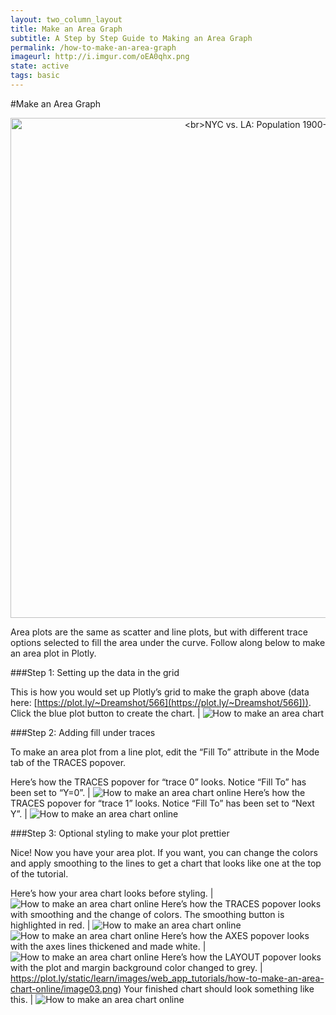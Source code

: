 ```yaml
---
layout: two_column_layout
title: Make an Area Graph
subtitle: A Step by Step Guide to Making an Area Graph
permalink: /how-to-make-an-area-graph
imageurl: http://i.imgur.com/oEA0qhx.png
state: active
tags: basic
---
```


#Make an Area Graph

<div>
    <a href="https://plot.ly/~Dreamshot/564/" target="_blank" title="&lt;br&gt;NYC vs. LA: Population 1900-2010" style="display: block; text-align: center;"><img src="https://plot.ly/~Dreamshot/564.png" alt="&lt;br&gt;NYC vs. LA: Population 1900-2010" style="max-width: 100%;width: 800px;"  width="800" onerror="this.onerror=null;this.src='https://plot.ly/404.png';" /></a>
    <script data-plotly="Dreamshot:564" src="https://plot.ly/embed.js" async></script>
</div>


Area plots are the same as scatter and line plots, but with different trace options selected to fill the area under the curve. Follow along below to make an area plot in Plotly.

###Step 1: Setting up the data in the grid


This is how you would set up Plotly’s grid to make the graph above (data here: [https://plot.ly/~Dreamshot/566](https://plot.ly/~Dreamshot/566])). Click the blue plot button to create the chart. | ![How to make an area chart](https://plot.ly/static/learn/images/web_app_tutorials/how-to-make-an-area-chart-online/image10.png)

###Step 2: Adding fill under traces

To make an area plot from a line plot, edit the “Fill To” attribute in the Mode tab of the TRACES popover.

Here’s how the TRACES popover for “trace 0” looks. Notice “Fill To” has been set to “Y=0”. | ![How to make an area chart online](https://plot.ly/static/learn/images/web_app_tutorials/how-to-make-an-area-chart-online/image09.png)
Here’s how the TRACES popover for “trace 1” looks. Notice “Fill To” has been set to “Next Y”. | ![How to make an area chart online](https://plot.ly/static/learn/images/web_app_tutorials/how-to-make-an-area-chart-online/image04.png)

###Step 3: Optional styling to make your plot prettier

Nice! Now you have your area plot. If you want, you can change the colors and apply smoothing to the lines to get a chart that looks like one at the top of the tutorial.

Here’s how your area chart looks before styling. | ![How to make an area chart online](https://plot.ly/static/learn/images/web_app_tutorials/how-to-make-an-area-chart-online/image00.png)
Here’s how the TRACES popover looks with smoothing and the change of colors. The smoothing button is highlighted in red. | ![How to make an area chart online](https://plot.ly/static/learn/images/web_app_tutorials/how-to-make-an-area-chart-online/image06.png) ![How to make an area chart online](https://plot.ly/static/learn/images/web_app_tutorials/how-to-make-an-area-chart-online/image02.png)
Here’s how the AXES popover looks with the axes lines thickened and made white. | ![How to make an area chart online](https://plot.ly/static/learn/images/web_app_tutorials/how-to-make-an-area-chart-online/image07.png)
Here’s how the LAYOUT popover looks with the plot and margin background color changed to grey. | https://plot.ly/static/learn/images/web_app_tutorials/how-to-make-an-area-chart-online/image03.png)
Your finished chart should look something like this. | ![How to make an area chart online](https://plot.ly/static/learn/images/web_app_tutorials/how-to-make-an-area-chart-online/image01.png)
